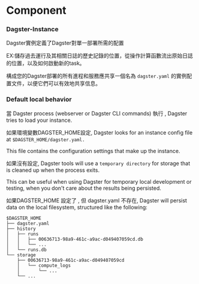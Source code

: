 # Component

### Dagster-Instance

Dagster實例定義了Dagster對單一部署所需的配置 

EX:儲存過去運行及其相關日誌的歷史記錄的位置，從操作計算函數流出原始日誌的位置，以及如何啟動新的task。

構成您的Dagster部署的所有進程和服務應共享一個名為 `dagster.yaml` 的實例配置文件，以便它們可以有效地共享信息。

### Default local behavior

當 Dagster process (webserver or Dagster CLI commands) 執行 , Dagster tries to load your instance. 

如果環境變數DAGSTER_HOME設定, Dagster looks for an 
instance config file at `$DAGSTER_HOME/dagster.yaml.`

This file contains the configuration settings that make up the instance.

如果沒有設定, Dagster tools will use a `temporary directory` for storage that is cleaned up when the process exits. 

This can be useful when using Dagster for temporary local development or testing, when you don't care about the results being persisted.

如果DAGSTER_HOME 設定了 , 但 dagster.yaml 不存在, 
Dagster will persist data on the local filesystem, structured like the following:

```
$DAGSTER_HOME
├── dagster.yaml
├── history
│   ├── runs
│   │   ├── 00636713-98a9-461c-a9ac-d049407059cd.db
│   │   └── ...
│   └── runs.db
└── storage
    ├── 00636713-98a9-461c-a9ac-d049407059cd
    │   └── compute_logs
    │       └── ...
    └── ...
```

